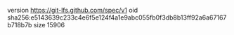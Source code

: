 version https://git-lfs.github.com/spec/v1
oid sha256:e5143639c233c4e6f5e124f4a1e9abc055fb0f3db8b13ff92a6a67167b718b7b
size 15906
